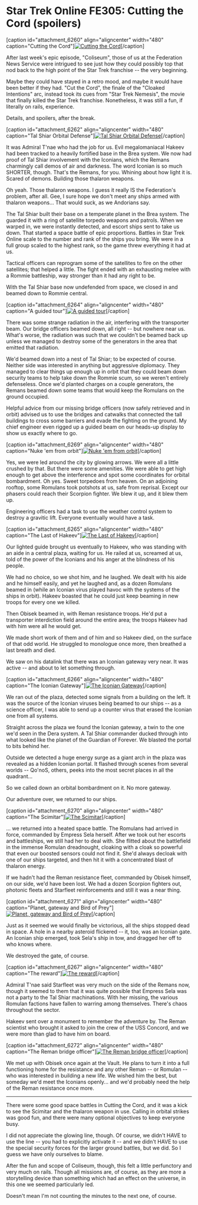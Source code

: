 # Star Trek Online FE305: Cutting the Cord (spoilers)

[caption id="attachment\_6260" align="aligncenter" width="480" caption="Cutting the Cord"][![](../uploads/2011/03/GameClient-2011-03-05-13-52-30-97-480x324.jpg "Cutting the Cord")](../uploads/2011/03/GameClient-2011-03-05-13-52-30-97.jpg)[/caption]

After last week's epic episode, "Coliseum", those of us at the Federation News Service were intrigued to see just how they could possibly top that nod back to the high point of the Star Trek franchise -- the very beginning.

Maybe they could have stayed in a retro mood, and maybe it would have been better if they had. "Cut the Cord", the finale of the "Cloaked Intentions" arc, instead took its cues from "Star Trek Nemesis", the movie that finally killed the Star Trek franchise. Nonetheless, it was still a fun, if literally on rails, experience.

Details, and spoilers, after the break.


[caption id="attachment\_6262" align="aligncenter" width="480" caption="Tal Shiar Orbital Defense"][![](../uploads/2011/03/GameClient-2011-03-05-13-54-21-53-480x383.jpg "Tal Shiar Orbital Defense")](../uploads/2011/03/GameClient-2011-03-05-13-54-21-53.jpg)[/caption]

It was Admiral T'nae who had the job for us. Evil megalomaniacal Hakeev had been tracked to a heavily fortified base in the Brea system. We now had proof of Tal Shiar involvement with the Iconians, which the Remans charmingly call demos of air and darkness. The word Iconian is so much SHORTER, though. That's the Remans, for you. Whining about how light it is. Scared of demons. Building those thalaron weapons.

Oh yeah. Those thalaron weapons. I guess it really IS the Federation's problem, after all. Gee, I sure hope we don't meet any ships armed with thalaron weapons... That would suck, as we Andorians say.

The Tal Shiar built their base on a temperate planet in the Brea system. The guarded it with a ring of satellite torpedo weapons and patrols. When we warped in, we were instantly detected, and escort ships sent to take us down. That started a space battle of epic proportions. Battles in Star Trek Online scale to the number and rank of the ships you bring. We were in a full group scaled to the highest rank, so the game threw everything it had at us.

Tactical officers can reprogram some of the satellites to fire on the other satellites; that helped a little. The fight ended with an exhausting melee with a Rommie battleship, way stronger than it had any right to be.

With the Tal Shiar base now undefended from space, we closed in and beamed down to Rommie central.

[caption id="attachment\_6264" align="aligncenter" width="480" caption="A guided tour"][![](../uploads/2011/03/GameClient-2011-03-05-14-05-20-89-480x383.jpg "A guided tour")](../uploads/2011/03/GameClient-2011-03-05-14-05-20-89.jpg)[/caption]

There was some strange radiation in the air, interfering with the transporter beam. Our bridge officers beamed down, all right -- but nowhere near us. What's worse, the radiation was such that we couldn't be beamed back up unless we managed to destroy some of the generators in the area that emitted that radiation.

We'd beamed down into a nest of Tal Shiar; to be expected of course. Neither side was interested in anything but aggressive diplomacy. They managed to clear things up enough up in orbit that they could beam down security teams to help take down the Rommie scum, so we weren't entirely defenseless. Once we'd planted charges on a couple generators, the Remans beamed down some teams that would keep the Romulans on the ground occupied.

Helpful advice from our missing bridge officers (now safely retrieved and in orbit) advised us to use the bridges and catwalks that connected the tall buildings to cross some barriers and evade the fighting on the ground. My chief engineer even rigged up a guided beam on our heads-up display to show us exactly where to go.

[caption id="attachment\_6269" align="aligncenter" width="480" caption="Nuke 'em from orbit"][![](../uploads/2011/03/GameClient-2011-03-05-17-41-34-81-480x383.jpg "Nuke 'em from orbit")](../uploads/2011/03/GameClient-2011-03-05-17-41-34-81.jpg)[/caption]

Yes, we were led around the city by glowing arrows. We were all a little crushed by that. But there were some amenities. We were able to get high enough to get above the interference and spot some coordinates for orbital bombardment. Oh yes. Sweet torpedoes from heaven. On an adjoining rooftop, some Romulans took potshots at us, safe from reprisal. Except our phasers could reach their Scorpion fighter. We blew it up, and it blew them up.

Engineering officers had a task to use the weather control system to destroy a gravitic lift. Everyone eventually would have a task.

[caption id="attachment\_6265" align="aligncenter" width="480" caption="The Last of Hakeev"][![](../uploads/2011/03/GameClient-2011-03-05-14-07-51-71-480x383.jpg "The Last of Hakeev")](../uploads/2011/03/GameClient-2011-03-05-14-07-51-71.jpg)[/caption]

Our lighted guide brought us eventually to Hakeev, who was standing with an aide in a central plaza, waiting for us. He railed at us, screamed at us, told of the power of the Iconians and his anger at the blindness of his people.

We had no choice, so we shot him, and he laughed. We dealt with his aide and he himself easily, and yet he laughed and, as a dozen Romulans beamed in (while an Iconian virus played havoc with the systems of the ships in orbit). Hakeev boasted that he could just keep beaming in new troops for every one we killed.

Then Obisek beamed in, with Reman resistance troops. He'd put a transporter interdiction field around the entire area; the troops Hakeev had with him were all he would get.

We made short work of them and of him and so Hakeev died, on the surface of that odd world. He struggled to monologue once more, then breathed a last breath and died.

We saw on his datalink that there was an Iconian gateway very near. It was active -- and about to let something through. 

[caption id="attachment\_6266" align="aligncenter" width="480" caption="The Iconian Gateway"][![](../uploads/2011/03/GameClient-2011-03-05-14-12-49-66-480x383.jpg "The Iconian Gateway")](../uploads/2011/03/GameClient-2011-03-05-14-12-49-66.jpg)[/caption]

We ran out of the plaza, detected some signals from a building on the left. It was the source of the Iconian viruses being beamed to our ships -- as a science officer, I was able to send up a counter virus that erased the Iconian one from all systems.

Straight across the plaza we found the Iconian gateway, a twin to the one we'd seen in the Dera system. A Tal Shiar commander ducked through into what looked like the planet of the Guardian of Forever. We blasted the portal to bits behind her.

Outside we detected a huge energy surge as a giant arch in the plaza was revealed as a hidden Iconian portal. It flashed through scenes from several worlds -- Qo'noS, others, peeks into the most secret places in all the quadrant...

So we called down an orbital bombardment on it. No more gateway.

Our adventure over, we returned to our ships.

[caption id="attachment\_6270" align="aligncenter" width="480" caption="The Scimitar"][![](../uploads/2011/03/GameClient-2011-03-05-18-13-07-13-480x383.jpg "The Scimitar")](../uploads/2011/03/GameClient-2011-03-05-18-13-07-13.jpg)[/caption]

... we returned into a heated space battle. The Romulans had arrived in force, commanded by Empress Sela herself. After we took out her escorts and battleships, we still had her to deal with. She flitted about the battlefield in the immense Romulan dreadnought, cloaking with a cloak so powerful that even our boosted sensors could not find it. She'd always decloak with one of our ships targeted, and then hit it with a concentrated blast of thalaron energy.

If we hadn't had the Reman resistance fleet, commanded by Obisek himself, on our side, we'd have been lost. We had a dozen Scorpion fighters out, photonic fleets and Starfleet reinforcements and still it was a near thing.

[caption id="attachment\_6271" align="aligncenter" width="480" caption="Planet, gateway and Bird of Prey"][![](../uploads/2011/03/GameClient-2011-03-05-18-17-36-69-480x383.jpg "Planet, gateway and Bird of Prey")](../uploads/2011/03/GameClient-2011-03-05-18-17-36-69.jpg)[/caption]

Just as it seemed we would finally be victorious, all the ships stopped dead in space. A hole in a nearby asteroid flickered -- it, too, was an Iconian gate. An Iconian ship emerged, took Sela's ship in tow, and dragged her off to who knows where.

We destroyed the gate, of course.

[caption id="attachment\_6267" align="aligncenter" width="480" caption="The reward"][![](../uploads/2011/03/GameClient-2011-03-05-14-32-53-62-480x384.jpg "The reward")](../uploads/2011/03/GameClient-2011-03-05-14-32-53-62.jpg)[/caption]

Admiral T'nae said Starfleet was very much on the side of the Remans now, though it seemed to them that it was quite possible that Empress Sela was not a party to the Tal Shiar machinations. With her missing, the various Romulan factions have fallen to warring among themselves. There's chaos throughout the sector.

Hakeev sent over a monument to remember the adventure by. The Reman scientist who brought it asked to join the crew of the USS Concord, and we were more than glad to have him on board.

[caption id="attachment\_6272" align="aligncenter" width="480" caption="The Reman bridge officer"][![](../uploads/2011/03/GameClient-2011-03-05-18-26-38-92-480x384.jpg "The Reman bridge officer")](../uploads/2011/03/GameClient-2011-03-05-18-26-38-92.jpg)[/caption]

We met up with Obisek once again at the Vault. He plans to turn it into a full functioning home for the resistance and any other Reman -- or Romulan -- who was interested in building a new life. We wished him the best, but someday we'd meet the Iconians openly... and we'd probably need the help of the Reman resistance once more.

---

There were some good space battles in Cutting the Cord, and it was a kick to see the Scimitar and the thalaron weapon in use. Calling in orbital strikes was good fun, and there were many optional objectives to keep everyone busy.

I did not appreciate the glowing line, though. Of course, we didn't HAVE to use the line -- you had to explicitly activate it -- and we didn't HAVE to use the special security forces for the larger ground battles, but we did. So I guess we have only ourselves to blame. 

After the fun and scope of Coliseum, though, this felt a little perfunctory and very much on rails. Though all missions are, of course, as they are more a storytelling device than something which had an effect on the universe, in this one we seemed particularly led.

Doesn't mean I'm not counting the minutes to the next one, of course.
